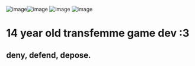 ![image](https://github.com/user-attachments/assets/c669ba61-f04f-4c7c-908a-f7221cc2fcbc)![image](https://github.com/user-attachments/assets/a78c0380-c427-4982-9f8e-214c9ad02fdf) ![image](https://github.com/user-attachments/assets/1d64ddaa-0baf-4cf2-a21a-c1d100b2d1db) ![image](https://github.com/user-attachments/assets/bbe9498b-bbc7-4a1c-8fde-3fd91b91516e)

 # 14 year old transfemme game dev :3
 ## deny, defend, depose.
